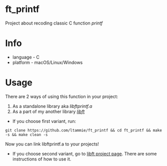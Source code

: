 # ft_printf
Project about recoding classic С function *printf*

# Info
* language - C
* platform - macOS/Linux/Windows

# Usage
There are 2 ways of using this function in your project:
1. As a standalone library aka *libftprintf.a*
2. As a part of my another library [*libft*](https://github.com/ltammie/libft)

* If you choose first variant, run:
```
git clone https://github.com/ltammie/ft_printf && cd ft_printf && make -s && make clean -s
```
   Now you can link libftprintf.a to your projects!

* If you choose second variant, go to [libft project page](https://github.com/ltammie/libft). There are some instructions of how to use it.

